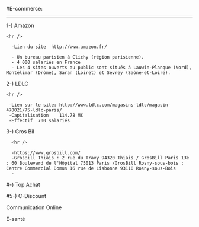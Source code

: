 #E-commerce:
<html>
  <head>
  <title>StoryMapJSWeb</title>
  </head>
  
  <body>
    <hr />

 1-) Amazon
  
    <hr />
    
      -Lien du site  http://www.amazon.fr/
 
      - Un bureau parisien à Clichy (région parisienne).
      - 4 000 salariés en France
      - Les 4 sites ouverts au public sont situés à Lauwin-Planque (Nord), Montélimar (Drôme), Saran (Loiret) et Sevrey (Saône-et-Loire).
      
 2-) LDLC
 
    <hr />
    
     -Lien sur le site: http://www.ldlc.com/magasins-ldlc/magasin-470021/75-ldlc-paris/
     -Capitalisation	114.78 M€
     -Effectif	700 salariés
     
 3-) Gros Bil
 
      <hr />
      
      -https://www.grosbill.com/
      -GrosBill Thiais : 2 rue du Travy 94320 Thiais / GrosBill Paris 13e : 60 Boulevard de l'Hôpital 75013 Paris /GrosBill Rosny-sous-bois : Centre Commercial Domus 16 rue de Lisbonne 93110 Rosny-sous-Bois
      -
      

 #-) Top Achat

#5-) C-Discount

 
Communication Online

E-santé
 </body>
 
</html> 
